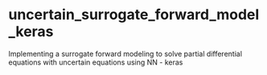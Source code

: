 # uncertain_surrogate_forward_model_keras
Implementing a surrogate forward modeling to solve partial differential equations with uncertain equations using NN - keras
